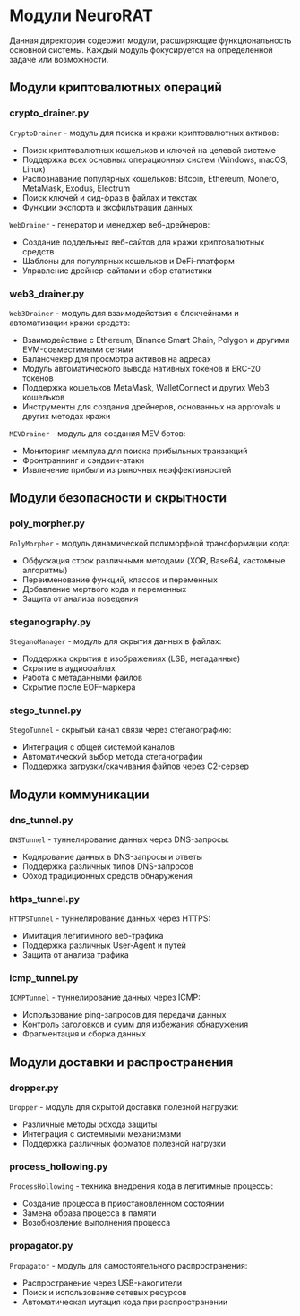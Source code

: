 # Модули NeuroRAT

Данная директория содержит модули, расширяющие функциональность основной системы. Каждый модуль фокусируется на определенной задаче или возможности.

## Модули криптовалютных операций

### crypto_drainer.py

`CryptoDrainer` - модуль для поиска и кражи криптовалютных активов:
- Поиск криптовалютных кошельков и ключей на целевой системе
- Поддержка всех основных операционных систем (Windows, macOS, Linux)
- Распознавание популярных кошельков: Bitcoin, Ethereum, Monero, MetaMask, Exodus, Electrum
- Поиск ключей и сид-фраз в файлах и текстах
- Функции экспорта и эксфильтрации данных

`WebDrainer` - генератор и менеджер веб-дрейнеров:
- Создание поддельных веб-сайтов для кражи криптовалютных средств
- Шаблоны для популярных кошельков и DeFi-платформ
- Управление дрейнер-сайтами и сбор статистики

### web3_drainer.py

`Web3Drainer` - модуль для взаимодействия с блокчейнами и автоматизации кражи средств:
- Взаимодействие с Ethereum, Binance Smart Chain, Polygon и другими EVM-совместимыми сетями
- Балансчекер для просмотра активов на адресах
- Модуль автоматического вывода нативных токенов и ERC-20 токенов
- Поддержка кошельков MetaMask, WalletConnect и других Web3 кошельков
- Инструменты для создания дрейнеров, основанных на approvals и других методах кражи

`MEVDrainer` - модуль для создания MEV ботов:
- Мониторинг мемпула для поиска прибыльных транзакций
- Фронтраннинг и сэндвич-атаки
- Извлечение прибыли из рыночных неэффективностей

## Модули безопасности и скрытности

### poly_morpher.py

`PolyMorpher` - модуль динамической полиморфной трансформации кода:
- Обфускация строк различными методами (XOR, Base64, кастомные алгоритмы)
- Переименование функций, классов и переменных
- Добавление мертвого кода и переменных
- Защита от анализа поведения

### steganography.py

`SteganoManager` - модуль для скрытия данных в файлах:
- Поддержка скрытия в изображениях (LSB, метаданные)
- Скрытие в аудиофайлах
- Работа с метаданными файлов
- Скрытие после EOF-маркера

### stego_tunnel.py

`StegoTunnel` - скрытый канал связи через стеганографию:
- Интеграция с общей системой каналов
- Автоматический выбор метода стеганографии
- Поддержка загрузки/скачивания файлов через C2-сервер

## Модули коммуникации

### dns_tunnel.py

`DNSTunnel` - туннелирование данных через DNS-запросы:
- Кодирование данных в DNS-запросы и ответы
- Поддержка различных типов DNS-запросов
- Обход традиционных средств обнаружения

### https_tunnel.py

`HTTPSTunnel` - туннелирование данных через HTTPS:
- Имитация легитимного веб-трафика
- Поддержка различных User-Agent и путей
- Защита от анализа трафика

### icmp_tunnel.py

`ICMPTunnel` - туннелирование данных через ICMP:
- Использование ping-запросов для передачи данных
- Контроль заголовков и сумм для избежания обнаружения
- Фрагментация и сборка данных

## Модули доставки и распространения

### dropper.py

`Dropper` - модуль для скрытой доставки полезной нагрузки:
- Различные методы обхода защиты
- Интеграция с системными механизмами
- Поддержка различных форматов полезной нагрузки

### process_hollowing.py

`ProcessHollowing` - техника внедрения кода в легитимные процессы:
- Создание процесса в приостановленном состоянии
- Замена образа процесса в памяти
- Возобновление выполнения процесса

### propagator.py

`Propagator` - модуль для самостоятельного распространения:
- Распространение через USB-накопители
- Поиск и использование сетевых ресурсов
- Автоматическая мутация кода при распространении 